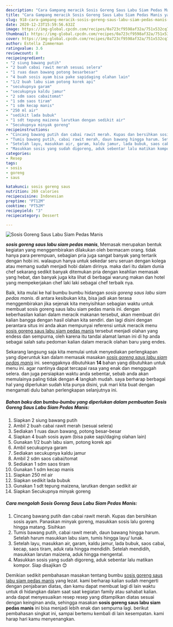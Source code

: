 ```yaml
---
description: "Cara Gampang meracik Sosis Goreng Saus Labu Siam Pedas Manis yang Sempurna"
title: "Cara Gampang meracik Sosis Goreng Saus Labu Siam Pedas Manis yang Sempurna"
slug: 918-cara-gampang-meracik-sosis-goreng-saus-labu-siam-pedas-manis-yang-sempurna
date: 2020-12-23T15:59:56.632Z
image: https://img-global.cpcdn.com/recipes/0a723cf9598af32a/751x532cq70/sosis-goreng-saus-labu-siam-pedas-manis-foto-resep-utama.jpg
thumbnail: https://img-global.cpcdn.com/recipes/0a723cf9598af32a/751x532cq70/sosis-goreng-saus-labu-siam-pedas-manis-foto-resep-utama.jpg
cover: https://img-global.cpcdn.com/recipes/0a723cf9598af32a/751x532cq70/sosis-goreng-saus-labu-siam-pedas-manis-foto-resep-utama.jpg
author: Estella Zimmerman
ratingvalue: 3.6
reviewcount: 8
recipeingredient:
- "2 siung bawang putih"
- "2 buah cabai rawit merah sesuai selera"
- "1 ruas daun bawang potong besarbesar"
- "4 buah sosis ayam bisa pake sapidaging olahan lain"
- "1/2 buah labu siam potong korek api"
- "secukupnya garam"
- "secukupnya kaldu jamur"
- "2 sdm saos cabaitomat"
- "1 sdm saos tiram"
- "1 sdm kecap manis"
- "250 ml air"
- "sedikit lada bubuk"
- "1 sdt tepung maizena larutkan dengan sedikit air"
- "Secukupnya minyak goreng"
recipeinstructions:
- "Cincang bawang putih dan cabai rawit merah. Kupas dan bersihkan sosis ayam. Panaskan minyak goreng, masukkan sosis lalu goreng hingga matang. Sisihkan"
- "Tumis bawang putih, cabai rawit merah, daun bawang hingga harum. Setelah harum masukkan labu siam, tumis hingga layu/ lunak."
- "Setelah layu, masukkan air, garam, kaldu jamur, lada bubuk, saos cabai, kecap, saos tiram, aduk rata hingga mendidih. Setelah mendidih, masukkan larutan maizena, aduk hingga mengental."
- "Masukkan sosis yang sudah digoreng, aduk sebentar lalu matikan kompor. Siap disajikan 😊"
categories:
- Resep
tags:
- sosis
- goreng
- saus

katakunci: sosis goreng saus 
nutrition: 269 calories
recipecuisine: Indonesian
preptime: "PT12M"
cooktime: "PT52M"
recipeyield: "3"
recipecategory: Dessert

---
```



![Sosis Goreng Saus Labu Siam Pedas Manis](https://img-global.cpcdn.com/recipes/0a723cf9598af32a/751x532cq70/sosis-goreng-saus-labu-siam-pedas-manis-foto-resep-utama.jpg)

<b><i>sosis goreng saus labu siam pedas manis</i></b>, Memasak merupakan bentuk kegiatan yang menggembirakan dilakukan oleh bermacam orang. tidak hanya para perempuan, sebagian pria juga sangat banyak yang tertarik dengan hobi ini. walaupun hanya untuk sekedar seru seruan dengan kolega atau memang sudah menjadi hobi dalam dirinya. maka dari itu dalam dunia chef sekarang sedikit banyak ditemukan pria dengan keahlian memasak yang hebat, dan banyak juga kita lihat di berbagai warung makan dan hotel yang mempekerjakan chef laki laki sebagai chef terbaik nya.



Baik, kita mulai ke hal bumbu bumbu hidangan <i>sosis goreng saus labu siam pedas manis</i>. di antara kesibukan kita, bisa jadi akan terasa menggembirakan jika sejenak kita menyisihkan sebagian waktu untuk membuat sosis goreng saus labu siam pedas manis ini. dengan keberhasilan kalian dalam meracik makanan tersebut, akan membuat diri kalian bangga dengan hasil olahan kita sendiri. dan lagi disini dengan perantara situs ini anda akan mempunyai referensi untuk meracik menu <u>sosis goreng saus labu siam pedas manis</u> tersebut menjadi olahan yang endess dan sempurna, oleh karena itu tandai alamat laman ini di hp anda sebagai salah satu pedoman kalian dalam meracik olahan baru yang endes.


Sekarang langsung saja kita memulai untuk menyediakan perlengkapan yang diperuntuk kan dalam memasak masakan <u><i>sosis goreng saus labu siam pedas manis</i></u> ini. seenggaknya dibutuhkan <b>14</b> bahan yang dibutuhkan untuk menu ini. agar nantinya dapat tercapai rasa yang enak dan menggugah selera. dan juga persiapkan waktu anda sebentar, sebab anda akan memulainya paling tidak dengan <b>4</b> langkah mudah. saya berharap berbagai hal yang diperlukan sudah kita punya disini, yuk mari kita buat dengan mengamati dulu bahan perlengkapan selanjutnya ini.

<!--inarticleads1-->

##### Bahan baku dan bumbu-bumbu yang diperlukan dalam pembuatan Sosis Goreng Saus Labu Siam Pedas Manis:

1. Siapkan 2 siung bawang putih
1. Ambil 2 buah cabai rawit merah (sesuai selera)
1. Sediakan 1 ruas daun bawang, potong besar-besar
1. Siapkan 4 buah sosis ayam (bisa pake sapi/daging olahan lain)
1. Gunakan 1/2 buah labu siam, potong korek api
1. Ambil secukupnya garam
1. Sediakan secukupnya kaldu jamur
1. Ambil 2 sdm saos cabai/tomat
1. Sediakan 1 sdm saos tiram
1. Gunakan 1 sdm kecap manis
1. Siapkan 250 ml air
1. Siapkan sedikit lada bubuk
1. Gunakan 1 sdt tepung maizena, larutkan dengan sedikit air
1. Siapkan Secukupnya minyak goreng




<!--inarticleads2-->

##### Cara mengolah Sosis Goreng Saus Labu Siam Pedas Manis:

1. Cincang bawang putih dan cabai rawit merah. Kupas dan bersihkan sosis ayam. Panaskan minyak goreng, masukkan sosis lalu goreng hingga matang. Sisihkan
1. Tumis bawang putih, cabai rawit merah, daun bawang hingga harum. Setelah harum masukkan labu siam, tumis hingga layu/ lunak.
1. Setelah layu, masukkan air, garam, kaldu jamur, lada bubuk, saos cabai, kecap, saos tiram, aduk rata hingga mendidih. Setelah mendidih, masukkan larutan maizena, aduk hingga mengental.
1. Masukkan sosis yang sudah digoreng, aduk sebentar lalu matikan kompor. Siap disajikan 😊




Demikian sedikit pembahasan masakan tentang bumbu <u>sosis goreng saus labu siam pedas manis</u> yang lezat. kami berharap kalian sudah mengerti dengan penjabaran diatas, dan kamu dapat membuat lagi di lain waktu untuk di hidangkan dalam saat saat kegiatan family atau sahabat kalian. anda dapat menyesuaikan resep resep yang ditampilkan diatas sesuai dengan keinginan anda, sehingga masakan <b>sosis goreng saus labu siam pedas manis</b> ini bisa menjadi lebih enak dan sempurna lagi. berikut pembahasan singkat ini, sampai bertemu kembali di lain kesempatan. kami harap hari kamu menyenangkan.
